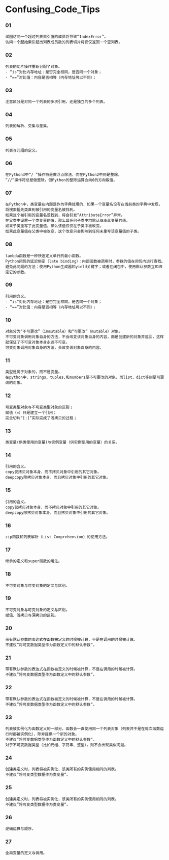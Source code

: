 # Confusing_Code_Tips



### 01
```
试图访问一个超过列表索引值的成员将导致“IndexError”。
访问一个起始索引超出列表成员数的列表切片将仅仅返回一个空列表。
```

### 02
```
列表的切片操作重新分配了对象。
- “is”对比内存地址：是否完全相同，是否同一个对象；
- “==”对比值：内容是否相等（内存地址可以不同）；
```

### 03
```
注意区分是对同一个列表的多次引用，还是独立的多个列表。
```

### 04
```
列表的解析、交集与差集。

```

### 05
```
列表与元组的定义。
```

### 06
```
在Python3中“/ ”操作符是做浮点除法，而在Python2中则是整除。
“//”操作符总是做整除，但Python的整除运算会向0的方向取值。
```

### 07
```
在Python中，类变量在内部是作为字典处理的，如果一个变量名没有在当前类的字典中发现，将搜索祖先类直到被引用的变量名被找到。
如果这个被引用的变量名没找到，将会引发“AttributeError”异常。
在父类中设置一个类变量的值，那么其任何子类中均默认继承此变量的值。
如果子类重写了此变量值，那么该值仅仅在子类中被改变。
如果此变量值在父类中被改变，这个改变只会影响到任何未重写该变量值的子类。
```

### 08
```
lambda函数是一种快速定义单行的最小函数。
Python闭包的延迟绑定（late binding）：内部函数被调用时，参数的值在闭包内进行查找。
避免此问题的方法：使用Python生成器和yield关键字；或者在闭包中，使用默认参数立即绑定它的参数。
```

### 09
```
引用的含义。
- “is”对比内存地址：是否完全相同，是否同一个对象；
- “==”对比值：内容是否相等（内存地址可以不同）；
```

### 10
```
对象分为“不可更改”（immutable）和“可更改”（mutable）对象。
不可变对象调用对象自身的方法，不会改变该对象自身的内容，而是创建新的对象并返回，这样就保证了不可变对象本身永远不可变。
可变对象调用对象自身的方法，会改变该对象自身的内容。
```

### 11
```
类型是属于对象的，而不是变量。
在python中，strings、tuples,和numbers是不可更改的对象，而list、dict等则是可更改的对象。
```

### 12
```
可变类型对象与不可变类型对象的区别；
赋值（=）只是建立一个引用；
完全切片“[:]”实际完成了浅拷贝的过程；
```

### 13
```
类变量(供类使用的变量)与实例变量（供实例使用的变量）的关系。
```

### 14
```
引用的含义。
copy仅拷贝对象本身，而不拷贝对象中引用的其它对象。
deepcopy除拷贝对象本身，而且拷贝对象中引用的其它对象。
```

### 15
```
引用的含义。
copy仅拷贝对象本身，而不拷贝对象中引用的其它对象。
deepcopy除拷贝对象本身，而且拷贝对象中引用的其它对象。
```

### 16
```
zip函数和列表解析（List Comprehension）的使用方法。
```

### 17
```
继承的定义和super函数的用法。
```

### 18
```
不可变对象与可变对象的定义与区别。
```

### 19
```
不可变对象与可变对象的定义与区别。
赋值、浅拷贝与深拷贝的区别。
```

### 20
```
带有默认参数的表达式在函数被定义的时候被计算，不是在调用的时候被计算。
不建议”将可变数据类型作为函数定义中的默认参数“。
```

### 21
```
带有默认参数的表达式在函数被定义的时候被计算，不是在调用的时候被计算。
不建议”将可变数据类型作为函数定义中的默认参数“。
```

### 22
```
带有默认参数的表达式在函数被定义的时候被计算，不是在调用的时候被计算。
不建议”将可变数据类型作为函数定义中的默认参数“。
```

### 23
```
列表被实例化为函数定义的一部分，函数会一直使用同一个列表对象（列表并不是在每次函数运行时都被实例化），除非提供一个新的对象。
不建议”将可变数据类型作为函数定义中的默认参数“。
对于不可变数据类型（比如元组、字符串、整型），则不会出现类似问题。
```

### 24
```
创建类定义时，列表将被实例化，该类所有的实例使用相同的列表。
不建议”将可变类型数据作为类变量“。
```

### 25
```
创建类定义时，列表将被实例化，该类所有的实例使用相同的列表。
不建议”将可变类型数据作为类变量“。
```

### 26
```
逻辑运算与顺序。
```

### 27
```
全局变量的定义与调用。
```